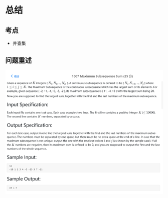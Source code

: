 # 总结
## 考点
- 并查集

## 问题重述
![](https://raw.githubusercontent.com/ednow/cloudimg/main/githubio/20210627125201.png)